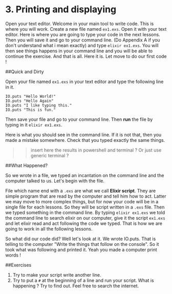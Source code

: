 # 3. Printing and displaying

Open your text editor. Welcome in your main tool to write code. This is where you will work. Create a new file named `ex1.exs`. Open it with your text editor. Here is where you are going to type your code in the next lessons. Then you will save it and go to your command line. (Do Appendix A if you don't understand what i mean exactly) and type `elixir ex1.exs`. You will then see things happens in your command line and you will be able to continue the exercise.
And that is all. Here it is. Let move to do our first code !

##Quick and Dirty

Open your file named `ex1.exs` in your text editor and type the following line in it.

    IO.puts "Hello World!"
    IO.puts "Hello Again"
    IO.puts "I like typing this."
    IO.puts "This is fun."

Then save your file and go to your command line. Then **run** the file by typing in it `elixir ex1.exs`.

Here is what you should see in the command line. If it is not that, then you made a mistake somewhere. Check that you typed exactly the same things.


>> insert here the results in powershell and terminal ? Or just use generic terminal ?

##What Happened?

So we wrote in a file, we typed an incantation on the command line and the computer talked to us. Let's begin with the file.

File which name end with a `.exs` are what we call **Elixir script**. They are simple program that are read by the computer and tell him how to act. Latter we may move to more complex things, but for now your code will be in a single file for each lessons. So they will be script written in a `.exs` file.
Then we typed something in the command line. By typing `elixir ex1.exs` we told the command line to search elixir on our computer, give it the script `ex1.exs` and let elixir read and act following the code we typed. That is how we are going to work in all the following lessons.

So what did our code did? Well let's look at it. We wrote IO.puts. That is telling to the computer "Write the things that follow on the console". So it took what was following and printed it. Yeah you made a computer print words !

##Exercises

1. Try to make your script write another line.
2. Try to put a `#` at the beginning of a line and run your script. What is happening ? Try to find out. Feel free to search the internet.
